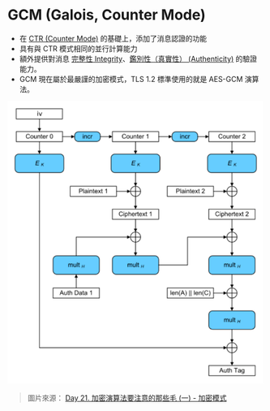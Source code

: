 # GCM (Galois, Counter Mode)

- 在 [CTR (Counter Mode)](CTR%20(Counter%20Mode).md) 的基礎上，添加了消息認證的功能
- 具有與 CTR 模式相同的並行計算能力
- 額外提供對消息 [完整性 Integrity](演算法/完整性%20Integrity.md)、[鑑別性（真實性） (Authenticity)](鑑別性（真實性）%20(Authenticity).md) 的驗證能力。
- GCM 現在屬於最嚴謹的加密模式，TLS 1.2 標準使用的就是 AES-GCM 演算法。

![](其他/附件/Pasted%20image%2020220729131639.png)

> 圖片來源： [Day 21. 加密演算法要注意的那些毛 (一) - 加密模式](https://ithelp.ithome.com.tw/articles/10249953)